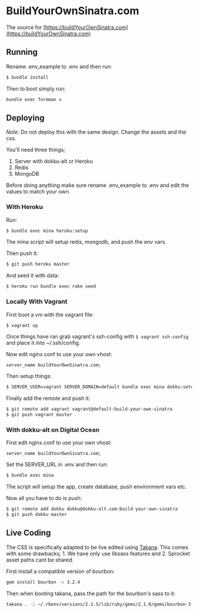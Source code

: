 # BuildYourOwnSinatra.com

The source for [https://buildYourOwnSinatra.com](https://buildYourOwnSinatra.com)

## Running

Rename .env_example to .env and then run:

```sh
$ bundle install
```

Then to boot simply run:

```sh
bundle exec foreman s
```

## Deploying

*Note*: Do not deploy this with the same design. Change the assets and the css.

You'll need three things;

1. Server with dokku-alt or Heroku
2. Redis
3. MongoDB

Before doing anything make sure rename .env_example to .env and edit the values to match your own.

### With Heroku

Run:

```sh
$ bundle exec mina heroku:setup
```

The mina script will setup redis, mongodb, and push the env vars.

Then push it:

```sh
$ git push heroku master
```

And seed it with data:

```sh
$ heroku run bundle exec rake seed
```

### Locally With Vagrant

First boot a vm with the vagrant file:

```sh
$ vagrant up
```

Once things have ran grab vagrant's ssh-config with `$ vagrant ssh-config` and place it into ~/.ssh/config.

Now edit nginx.conf to use your own vhost:

```nginx
server_name buildYourOwnSinatra.com;
```

Then setup things:

```sh
$ SERVER_USER=vagrant SERVER_DOMAIN=default bundle exec mina dokku:setup --port 2222
```

Finally add the remote and push it:

```sh
$ git remote add vagrant vagrant@default:build-your-own-sinatra
$ git push vagrant master
```

### With dokku-alt on Digital Ocean

First edit nginx.conf to use your own vhost:

```nginx
server_name buildYourOwnSinatra.com;
```

Set the SERVER_URL in .env and then run:

```sh
$ bundle exec mina
```

The script will setup the app, create database, push environment vars etc.

Now all you have to do is push:

```sh
$ git remote add dokku dokku@dokku-alt.com:build-your-own-sinatra
$ git push dokku master
```

## Live Coding

The CSS is specifically adapted to be live edited using [Takana](https://github.com/mechio/takana). This comes with some drawbacks; 1. We have only use libsass features and 2. Sprocket asset paths cant be shared.

First install a compatible version of bourbon:

```sh
gem install bourbon -v 3.2.4
```

Then when booting takana, pass the path for the bourbon's sass to it:

```sh
takana . -i ~/.rbenv/versions/2.1.5/lib/ruby/gems/2.1.0/gems/bourbon-3.2.4/dist
```
